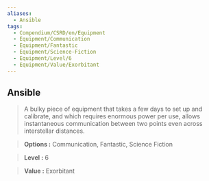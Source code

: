 ```yaml
---
aliases:
  - Ansible
tags:
  - Compendium/CSRD/en/Equipment
  - Equipment/Communication
  - Equipment/Fantastic
  - Equipment/Science-Fiction
  - Equipment/Level/6
  - Equipment/Value/Exorbitant
---
```

  
    
## Ansible    
    
>A bulky piece of equipment that takes a few days to set up and calibrate, and which requires enormous power per use, allows instantaneous communication between two points even across interstellar distances.    
> **Options :** Communication, Fantastic, Science Fiction    
> **Level :** 6    
> **Value :** Exorbitant